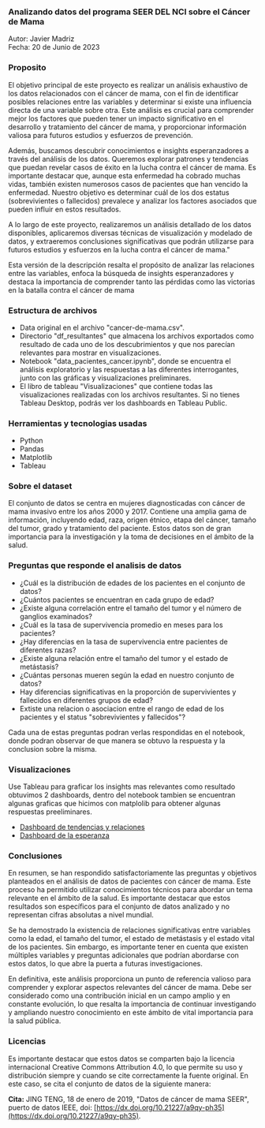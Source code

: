 ###  Analizando datos del programa SEER DEL NCI sobre el Cáncer de Mama

Autor: Javier Madriz  
Fecha: 20 de Junio de 2023

### Proposito
El objetivo principal de este proyecto es realizar un análisis exhaustivo de los datos relacionados con el cáncer de mama, con el fin de identificar posibles relaciones entre las variables y determinar si existe una influencia directa de una variable sobre otra. Este análisis es crucial para comprender mejor los factores que pueden tener un impacto significativo en el desarrollo y tratamiento del cáncer de mama, y proporcionar información valiosa para futuros estudios y esfuerzos de prevención.

Además, buscamos descubrir conocimientos e insights esperanzadores a través del análisis de los datos. Queremos explorar patrones y tendencias que puedan revelar casos de éxito en la lucha contra el cáncer de mama. Es importante destacar que, aunque esta enfermedad ha cobrado muchas vidas, también existen numerosos casos de pacientes que han vencido la enfermedad. Nuestro objetivo es determinar cuál de los dos estatus (sobrevivientes o fallecidos) prevalece y analizar los factores asociados que pueden influir en estos resultados.


A lo largo de este proyecto, realizaremos un análisis detallado de los datos disponibles, aplicaremos diversas técnicas de visualización y modelado de datos, y extraeremos conclusiones significativas que podrán utilizarse para futuros estudios y esfuerzos en la lucha contra el cáncer de mama."

Esta versión de la descripción resalta el propósito de analizar las relaciones entre las variables, enfoca la búsqueda de insights esperanzadores y destaca la importancia de comprender tanto las pérdidas como las victorias en la batalla contra el cáncer de mama

### Estructura de archivos
- Data original en el archivo "cancer-de-mama.csv".
- Directorio "df_resultantes" que almacena los archivos exportados como resultado de cada uno de los descubrimientos y que nos parecían relevantes para mostrar en visualizaciones.
- Notebook "data_pacientes_cancer.ipynb", donde se encuentra el análisis exploratorio y las respuestas a las diferentes interrogantes, junto con las gráficas y visualizaciones preliminares.
- El libro de tableau "Visualizaciones" que contiene todas las visualizaciones realizadas con los archivos resultantes. Si no tienes Tableau Desktop, podrás ver los dashboards en Tableau Public.

### Herramientas y tecnologias usadas
- Python
- Pandas
- Matplotlib
- Tableau

### Sobre el dataset
El conjunto de datos se centra en mujeres diagnosticadas con cáncer de mama invasivo entre los años 2000 y 2017. Contiene una amplia gama de información, incluyendo edad, raza, origen étnico, etapa del cáncer, tamaño del tumor, grado y tratamiento del paciente. Estos datos son de gran importancia para la investigación y la toma de decisiones en el ámbito de la salud.

### Preguntas que responde el analisis de datos
* ¿Cuál es la distribución de edades de los pacientes en el conjunto de datos?
* ¿Cuántos pacientes se encuentran en cada grupo de edad?
* ¿Existe alguna correlación entre el tamaño del tumor y el número de ganglios examinados?
* ¿Cuál es la tasa de supervivencia promedio en meses para los pacientes?
* ¿Hay diferencias en la tasa de supervivencia entre pacientes de diferentes razas?
* ¿Existe alguna relación entre el tamaño del tumor y el estado de metástasis?
* ¿Cuántas personas mueren según la edad en nuestro conjunto de datos?
* Hay diferencias significativas en la proporción de supervivientes y fallecidos en diferentes grupos de edad?
* Extiste una relacion o asociacion entre el rango de edad de los pacientes y el status "sobrevivientes y fallecidos"?

Cada una de estas preguntas podran verlas respondidas en el notebook, donde podran observar de que manera se obtuvo la respuesta y la conclusion sobre la misma.

### Visualizaciones
Use Tableau para graficar los insights mas relevantes como resultado obtuvimos 2 dashboards, dentro del notebook tambien se encuentran algunas graficas que hicimos con matplolib para obtener algunas respuestas preeliminares.
- [Dashboard de tendencias y relaciones](https://public.tableau.com/views/Visualizaciones_16884777576460/tendencias_ralaciones?:language=es-ES&:display_count=n&:origin=viz_share_link "Dashboard de tendencias y relaciones")
- [Dashboard de la esperanza](https://public.tableau.com/views/Visualizaciones-data-cancer-mama/esperanza_vida?:language=es-ES&:display_count=n&:origin=viz_share_linktp:// "Dashboard de la esperanza")

### Conclusiones
En resumen, se han respondido satisfactoriamente las preguntas y objetivos planteados en el análisis de datos de pacientes con cáncer de mama. Este proceso ha permitido utilizar conocimientos técnicos para abordar un tema relevante en el ámbito de la salud. Es importante destacar que estos resultados son específicos para el conjunto de datos analizado y no representan cifras absolutas a nivel mundial.

Se ha demostrado la existencia de relaciones significativas entre variables como la edad, el tamaño del tumor, el estado de metástasis y el estado vital de los pacientes. Sin embargo, es importante tener en cuenta que existen múltiples variables y preguntas adicionales que podrían abordarse con estos datos, lo que abre la puerta a futuras investigaciones.

En definitiva, este análisis proporciona un punto de referencia valioso para comprender y explorar aspectos relevantes del cáncer de mama. Debe ser considerado como una contribución inicial en un campo amplio y en constante evolución, lo que resalta la importancia de continuar investigando y ampliando nuestro conocimiento en este ámbito de vital importancia para la salud pública.



### Licencias
Es importante destacar que estos datos se comparten bajo la licencia internacional Creative Commons Attribution 4.0, lo que permite su uso y distribución siempre y cuando se cite correctamente la fuente original. En este caso, se cita el conjunto de datos de la siguiente manera:

**Cita:**
JING TENG, 18 de enero de 2019, "Datos de cáncer de mama SEER", puerto de datos IEEE, doi: [https://dx.doi.org/10.21227/a9qy-ph35](https://dx.doi.org/10.21227/a9qy-ph35).
